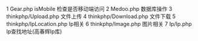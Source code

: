 
1 Gear.php isMobile 检查是否移动端访问
2 Medoo.php  数据库操作
3 thinkphp/Upload.php 文件上传 
4 thinkphp/Download.php 文件下载 
5 thinkphp/IpLocation.php Ip相关 
6 thinkphp/Image.php 图片相关 
7 Ip/Ip.php Ip查找地址(高春辉Ip库) 
